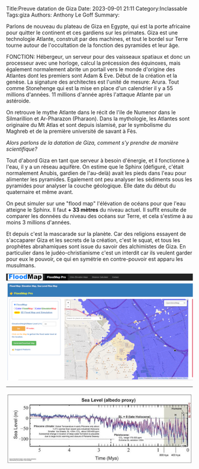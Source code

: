 Title:Preuve datation de Giza
Date: 2023-09-01 21:11
Category:Inclassable
Tags:giza
Authors: Anthony Le Goff
Summary:

Parlons de nouveau du plateau de Giza en Egypte, qui est la porte africaine pour quitter le continent et ces gardiens sur les primates. Giza est une technologie Atlante, construit par des machines, et tout le bordel sur Terre tourne autour de l'occultation de la fonction des pyramides et leur âge.

FONCTION: Hébergeur, un serveur pour des vaisseaux spatiaux et donc un processeur avec une horloge, calcul la précession des équinoxes, mais également normalement abrite un portail vers le monde d'origine des Atlantes dont les premiers sont Adam & Eve. Début de la création et la genèse. La signature des architectes est l'unité de mesure: Arura. Tout comme Stonehenge qui est la mise en place d'un calendrier il y a 55 millions d'années. 11 millions d'année après l'attaque Atlante par un astéroide.

On retrouve le mythe Atlante dans le récit de l'ile de Numenor dans le Silmarillion et Ar-Pharazon (Pharaon). Dans la mythologie, les Atlantes sont originaire du Mt Atlas et sont depuis islamisé, par le symbolisme du Maghreb et de la première université de savant à Fès. 

*Alors parlons de la datation de Giza, comment s'y prendre de manière scientifique?*

Tout d'abord Giza en tant que serveur à besoin d'énergie, et il fonctionne à l'eau, il y a un réseau aquifère. On estime que le Sphinx (défiguré, c'était normalement Anubis, gardien de l'au-delà) avait les pieds dans l'eau pour alimenter les pyramides. Egalement ont peu analyser les sédiments sous les pyramides pour analyser la couche géologique. Elle date du début du quaternaire et même avant.

On peut simuler sur une "flood map" l'élévation de océans pour que l'eau atteigne le Sphinx. Il faut **+ 33 mètres** du niveau actuel. Il suffit ensuite de comparer les données du niveau des océans sur Terre, et cela s'estime à au moins 3 millions d'années.

Et depuis c'est la mascarade sur la planète. Car des religions essayent de s'accaparer Giza et les secrets de la création, c'est le squat, et tous les prophètes abrahamiques sont issue du savoir des alchimistes de Giza. En particulier dans le judéo-christianisme c'est un interdit car ils veulent garder pour eux le pouvoir, ce qui en symétrie en contre-pouvoir est apparu les musulmans.

![giza sea level](images/giza-sea-level.png)

---

![sea level](images/sea-level.jpg)